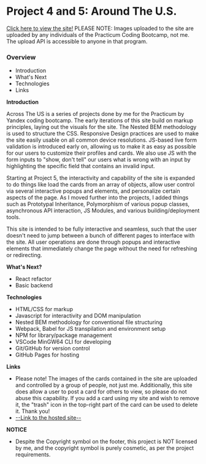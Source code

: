 # Project 4 and 5: Around The U.S.

<a href="https://israphial.github.io/web_project_4_and_5/">Click here to view the site!</a> PLEASE NOTE: Images uploaded to the site are uploaded by any individuals of the Practicum Coding Bootcamp, not me. The upload API is accessible to anyone in that program. 

### Overview

- Introduction
- What's Next
- Technologies
- Links

**Introduction**

Across The US is a series of projects done by me for the Practicum by Yandex coding bootcamp. The early iterations of this site build on markup principles, laying out the visuals for the site. The Nested BEM methodology is used to structure the CSS. Responsive Design practices are used to make the site easily usable on all common device resolutions. JS-based live form validation is introduced early on, allowing us to make it as easy as possible for our users to customize their profiles and cards. We also use JS with the form inputs to "show, don't tell" our users what is wrong with an input by highlighting the specific field that contains an invalid input.

Starting at Project 5, the interactivity and capability of the site is expanded to do things like load the cards from an array of objects, allow user control via several interactive popups and elements, and personalize certain aspects of the page. As I moved further into the projects, I added things such as Prototypal Inheritance, Polymorphism of various popup classes, asynchronous API interaction, JS Modules, and various building/deployment tools.

This site is intended to be fully interactive and seamless, such that the user doesn't need to jump between a bunch of different pages to interface with the site. All user operations are done through popups and interactive elements that immediately change the page without the need for refreshing or redirecting.

**What's Next?**

- React refactor
- Basic backend

**Technologies**

- HTML/CSS for markup
- Javascript for interactivity and DOM manipulation
- Nested BEM methodology for conventional file structuring
- Webpack, Babel for JS transpilation and environment setup
- NPM for library/package management
- VSCode MinGW64 CLI for developing
- Git/GitHub for version control
- GitHub Pages for hosting

**Links**

- Please note! The images of the cards contained in the site are uploaded and controlled by a group of people, not just me. Additionally, this site does allow a user to post a card for others to view, so please do not abuse this capability. If you add a card using my site and wish to remove it, the "trash" icon in the top-right part of the card can be used to delete it. Thank you!
- [--Link to the hosted site--](https://israphial.github.io/web_project_4_and_5/)

**NOTICE**

- Despite the Copyright symbol on the footer, this project is NOT licensed by me, and the copyright symbol is purely cosmetic, as per the project requirements.
